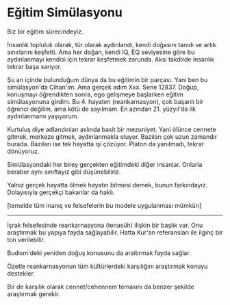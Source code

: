 # Eğitim Simülasyonu

Biz bir eğitim sürecindeyiz.

İnsanlık topluluk olarak, tür olarak aydınlandı, kendi doğasını tanıdı ve artık sınırlarını keşfetti.
Ama her doğan, kendi IQ, EQ seviyesine göre bu aydınlanmayı kendisi için tekrar keşfetmek zorunda. Aksi takdirde insanlık tekrar başa sarıyor.

Şu an içinde bulunduğum dünya da bu eğitimin bir parçası.
Yani ben bu simülasyon'da Cihan'ım. Ama gerçek adım Xxx. Sene 12837. Doğup, konuşmayı öğrendikten sonra, ego gelişmeye başlarken eğitim simülasyonuna girdim. Bu 4. hayatım (reankarnasyon), çok başarılı bir öğrenci değilim, ama kötü de sayılmam. En azından 21. yüzyıl'da ilk aydınlanmamı yaşıyorum.

Kurtuluş diye adlandırılan aslında basit bir mezuniyet. Yani ölünce cennete gitmek, merkeze gitmek, aydınlanmakla oluyor. Bazıları çok uzun zamandır burada. Bazıları ise tek hayatta işi çözüyor. Platon da yanılmadı, tekrar dönüyoruz.

Simülasyondaki her birey gerçekten eğitimdeki diğer insanlar. Onlarla beraber aynı sınıftayız gibi düşünebiliriz.

Yalnız gerçek hayatta ölmek hayatın bitmesi demek, bunun farkındayız. Dolayısıyla gerçekçi bakanlar da haklı.

[temelde tüm inanış ve felsefelerin bu modele uygulanması mümkün]

---

İşrak felsefesinde reankarnasyona (tenasüh) ilişkin bir başlık var. Onu araştırmak bu yapıya fayda sağlayabilir. Hatta Kur'an referansları ile ilginç bir ton verilebilir.

Budism'deki yeniden doğuş konusunu da araitırmak fayda sağlar.

Özetle reankarnasyonun tüm kültürlerdeki karşılığını araştırmak konuyu destekler.

Bir de karşılık olarak cennet/cehennem temasını da benzer şekilde araştırmak gerekir.
